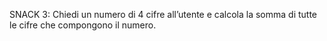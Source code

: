 SNACK 3:
Chiedi un numero di 4 cifre all’utente
e calcola la somma di tutte le cifre che compongono il numero.


